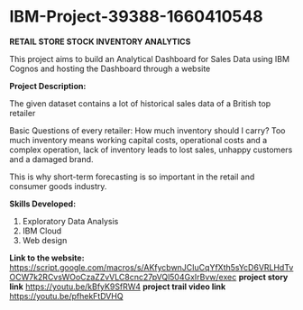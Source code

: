 # IBM-Project-39388-1660410548

**RETAIL STORE STOCK INVENTORY ANALYTICS**

This project aims to build an Analytical Dashboard for Sales Data using IBM Cognos and hosting the Dashboard through a website

**Project Description:**

The given dataset contains a lot of historical sales data of a British top retailer 

Basic Questions of every retailer: How much inventory should I carry?  Too much inventory means working capital costs, operational costs and a complex operation, lack of inventory leads to lost sales, unhappy customers and a damaged brand. 

This is why short-term forecasting is so important in the retail and consumer goods industry. 

**Skills Developed:**
1. Exploratory Data Analysis 
2. IBM Cloud 
3. Web design 

**Link to the website:**  https://script.google.com/macros/s/AKfycbwnJCIuCqYfXth5sYcD6VRLHdTvOCW7k2RCvsWOoCzaZZvVLC8cnc27pVQl504GxIrBvw/exec
**project story link**   https://youtu.be/kBfyK9SfRW4
**project trail video link** https://youtu.be/pfhekFtDVHQ
